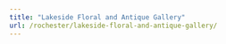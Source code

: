```yaml
---
title: "Lakeside Floral and Antique Gallery"
url: /rochester/lakeside-floral-and-antique-gallery/
---
```

